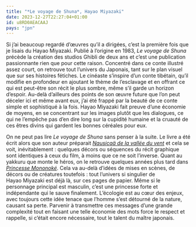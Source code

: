 ```yaml
---
title: "*Le voyage de Shuna*, Hayao Miyazaki"
date: 2023-12-27T22:27:04+01:00
id: u8RD0AEACAAJ
pays: "jpn"
---
```


Si j’ai beaucoup regardé d’œuvres qu’il a dirigées, c’est la première fois que je lisais du Hayao Miyazaki. Publié à l’origine en 1983, *Le voyage de Shuna* précède la création des studios Ghibli de deux ans et c’est une publication passionnante rien que pour cette raison. Concentré dans ce conte illustré assez court, on retrouve tout l’univers du Japonais, tant sur le plan visuel que sur ses histoires fétiches. Le cinéaste s’inspire d’un conte tibétain, qu’il modifie en profondeur en ajoutant le thème de l’esclavage et en offrant ce qui est peut-être son récit le plus sombre, même s’il garde un horizon d’espoir. Au-delà d’ailleurs des points de son œuvre future que l’on peut déceler ici et même avant eux, j’ai été frappé par la beauté de ce conte simple et sophistiqué à la fois. Hayao Miyazaki fait preuve d’une économie de moyens, en se concentrant sur les images plutôt que les dialogues, ce qui ne l’empêche pas d’en dire long sur la cupidité humaine et la cruauté de ces êtres divins qui gardent les bonnes céréales pour eux.

On ne peut pas lire *Le voyage de Shuna* sans penser à la suite. Le livre a été écrit alors que son auteur préparait [*‌Nausicaä de la vallée du vent*](https://voiretmanger.fr/nausicaa-vallee-vent-miyazaki/) et cela se voit, inévitablement : quelques décors ou séquences du récit graphique sont identiques à ceux du film, à moins que ce ne soit l’inverse. Quant au yakkuru que monte le héros, on le retrouve quelques années plus tard dans *‌[Princesse Mononoké](https://voiretmanger.fr/princesse-mononoke-miyazaki/)*. Cela va au-delà d’idées de mises en scènes, de décors ou de créatures toutefois : tout l’univers si singulier de Hayao Miyazaki est déjà là, sur ces pages de papier. Même si le personnage principal est masculin, c’est une princesse forte et indépendante qui le sauve finalement. L’écologie est au cœur des enjeux, avec toujours cette idée tenace que l’homme s’est détourné de la nature, causant sa perte. Parvenir à transmettre ces messages d’une grande complexité tout en faisant une telle économie des mots force le respect et rappelle, si c’était encore nécessaire, tout le talent du maître japonais.